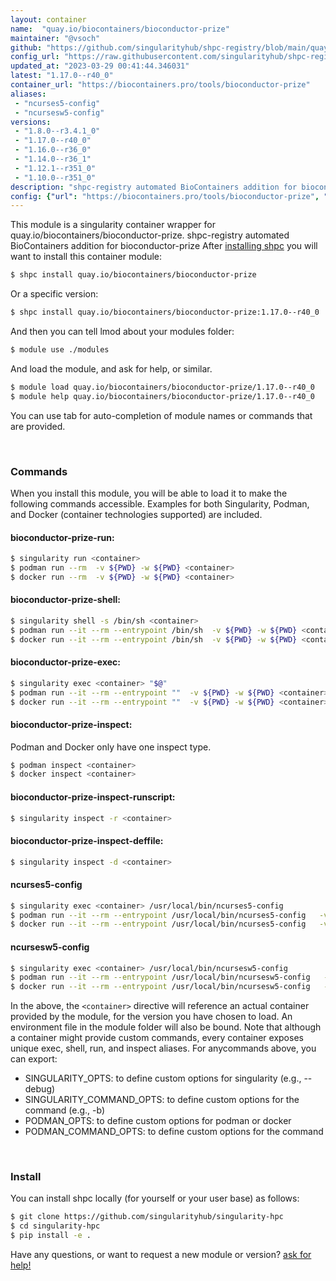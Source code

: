 ```yaml
---
layout: container
name:  "quay.io/biocontainers/bioconductor-prize"
maintainer: "@vsoch"
github: "https://github.com/singularityhub/shpc-registry/blob/main/quay.io/biocontainers/bioconductor-prize/container.yaml"
config_url: "https://raw.githubusercontent.com/singularityhub/shpc-registry/main/quay.io/biocontainers/bioconductor-prize/container.yaml"
updated_at: "2023-03-29 00:41:44.346031"
latest: "1.17.0--r40_0"
container_url: "https://biocontainers.pro/tools/bioconductor-prize"
aliases:
 - "ncurses5-config"
 - "ncursesw5-config"
versions:
 - "1.8.0--r3.4.1_0"
 - "1.17.0--r40_0"
 - "1.16.0--r36_0"
 - "1.14.0--r36_1"
 - "1.12.1--r351_0"
 - "1.10.0--r351_0"
description: "shpc-registry automated BioContainers addition for bioconductor-prize"
config: {"url": "https://biocontainers.pro/tools/bioconductor-prize", "maintainer": "@vsoch", "description": "shpc-registry automated BioContainers addition for bioconductor-prize", "latest": {"1.17.0--r40_0": "sha256:32f357c04d9fe964624c36b7497f0a259e0816d9eb5aae7f39957b6c704c1204"}, "tags": {"1.8.0--r3.4.1_0": "sha256:8e83bfe5341d06c3fd4702536a3527b4544729f2efc2e0d2cf96c291803f92a9", "1.17.0--r40_0": "sha256:32f357c04d9fe964624c36b7497f0a259e0816d9eb5aae7f39957b6c704c1204", "1.16.0--r36_0": "sha256:12871e18e68932beff2dca1d38a2cef5990d9a893e3580c96e1cd5fc5b19f5c9", "1.14.0--r36_1": "sha256:6b195a8687e7948d9bc9129bba3b61c9ed59315b77215f6662abc8b791317330", "1.12.1--r351_0": "sha256:e1f3df7e0c4227b7fcbee7bfe65d104ba4c9bc20c3917e14c5b1993a9eef542a", "1.10.0--r351_0": "sha256:cd160816d52572c6eb9bf6a2ae344e91df2f476653076072b38aa3d0628e350e"}, "docker": "quay.io/biocontainers/bioconductor-prize", "aliases": {"ncurses5-config": "/usr/local/bin/ncurses5-config", "ncursesw5-config": "/usr/local/bin/ncursesw5-config"}}
---
```


This module is a singularity container wrapper for quay.io/biocontainers/bioconductor-prize.
shpc-registry automated BioContainers addition for bioconductor-prize
After [installing shpc](#install) you will want to install this container module:


```bash
$ shpc install quay.io/biocontainers/bioconductor-prize
```

Or a specific version:

```bash
$ shpc install quay.io/biocontainers/bioconductor-prize:1.17.0--r40_0
```

And then you can tell lmod about your modules folder:

```bash
$ module use ./modules
```

And load the module, and ask for help, or similar.

```bash
$ module load quay.io/biocontainers/bioconductor-prize/1.17.0--r40_0
$ module help quay.io/biocontainers/bioconductor-prize/1.17.0--r40_0
```

You can use tab for auto-completion of module names or commands that are provided.

<br>

### Commands

When you install this module, you will be able to load it to make the following commands accessible.
Examples for both Singularity, Podman, and Docker (container technologies supported) are included.

#### bioconductor-prize-run:

```bash
$ singularity run <container>
$ podman run --rm  -v ${PWD} -w ${PWD} <container>
$ docker run --rm  -v ${PWD} -w ${PWD} <container>
```

#### bioconductor-prize-shell:

```bash
$ singularity shell -s /bin/sh <container>
$ podman run --it --rm --entrypoint /bin/sh  -v ${PWD} -w ${PWD} <container>
$ docker run --it --rm --entrypoint /bin/sh  -v ${PWD} -w ${PWD} <container>
```

#### bioconductor-prize-exec:

```bash
$ singularity exec <container> "$@"
$ podman run --it --rm --entrypoint ""  -v ${PWD} -w ${PWD} <container> "$@"
$ docker run --it --rm --entrypoint ""  -v ${PWD} -w ${PWD} <container> "$@"
```

#### bioconductor-prize-inspect:

Podman and Docker only have one inspect type.

```bash
$ podman inspect <container>
$ docker inspect <container>
```

#### bioconductor-prize-inspect-runscript:

```bash
$ singularity inspect -r <container>
```

#### bioconductor-prize-inspect-deffile:

```bash
$ singularity inspect -d <container>
```


#### ncurses5-config

```bash
$ singularity exec <container> /usr/local/bin/ncurses5-config
$ podman run --it --rm --entrypoint /usr/local/bin/ncurses5-config   -v ${PWD} -w ${PWD} <container> -c " $@"
$ docker run --it --rm --entrypoint /usr/local/bin/ncurses5-config   -v ${PWD} -w ${PWD} <container> -c " $@"
```


#### ncursesw5-config

```bash
$ singularity exec <container> /usr/local/bin/ncursesw5-config
$ podman run --it --rm --entrypoint /usr/local/bin/ncursesw5-config   -v ${PWD} -w ${PWD} <container> -c " $@"
$ docker run --it --rm --entrypoint /usr/local/bin/ncursesw5-config   -v ${PWD} -w ${PWD} <container> -c " $@"
```



In the above, the `<container>` directive will reference an actual container provided
by the module, for the version you have chosen to load. An environment file in the
module folder will also be bound. Note that although a container
might provide custom commands, every container exposes unique exec, shell, run, and
inspect aliases. For anycommands above, you can export:

 - SINGULARITY_OPTS: to define custom options for singularity (e.g., --debug)
 - SINGULARITY_COMMAND_OPTS: to define custom options for the command (e.g., -b)
 - PODMAN_OPTS: to define custom options for podman or docker
 - PODMAN_COMMAND_OPTS: to define custom options for the command

<br>

### Install

You can install shpc locally (for yourself or your user base) as follows:

```bash
$ git clone https://github.com/singularityhub/singularity-hpc
$ cd singularity-hpc
$ pip install -e .
```

Have any questions, or want to request a new module or version? [ask for help!](https://github.com/singularityhub/singularity-hpc/issues)